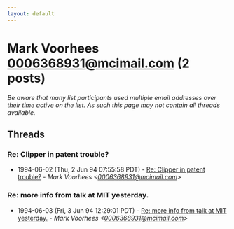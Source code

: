 ```yaml
---
layout: default
---
```


# Mark Voorhees <0006368931@mcimail.com> (2 posts)

_Be aware that many list participants used multiple email addresses over their time active on the list. As such this page may not contain all threads available._

## Threads

### Re: Clipper in patent trouble?
+ 1994-06-02 (Thu, 2 Jun 94 07:55:58 PDT) - [Re: Clipper in patent trouble?](/archive/1994/06/a05b8cec271071b6606884ea3f0e44de6cd6b581ca0799b2d4b6982e6fda1261) - _Mark Voorhees \<0006368931@mcimail.com\>_

### Re: more info from talk at MIT yesterday.
+ 1994-06-03 (Fri, 3 Jun 94 12:29:01 PDT) - [Re: more info from talk at MIT yesterday.](/archive/1994/06/e9c6e7ca81678d8ad6e0cacddab49347aeb2d75ec8adc7f65061c0259f30e34c) - _Mark Voorhees \<0006368931@mcimail.com\>_

